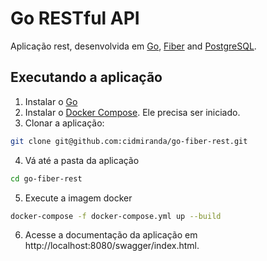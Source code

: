 # Go RESTful API

Aplicação rest, desenvolvida em [Go](https://go.dev/), [Fiber](https://gofiber.io/) and [PostgreSQL](https://www.postgresql.org/).

## Executando a aplicação

1. Instalar o [Go](https://go.dev/dl/)
2. Instalar o [Docker Compose](https://docs.docker.com/compose/install/). Ele precisa ser iniciado.
3. Clonar a aplicação:

```bash
git clone git@github.com:cidmiranda/go-fiber-rest.git
```

4. Vá até a pasta da aplicação

```bash
cd go-fiber-rest
```

5. Execute a imagem docker

```bash
docker-compose -f docker-compose.yml up --build
```

6. Acesse a documentação da aplicação em http://localhost:8080/swagger/index.html.
